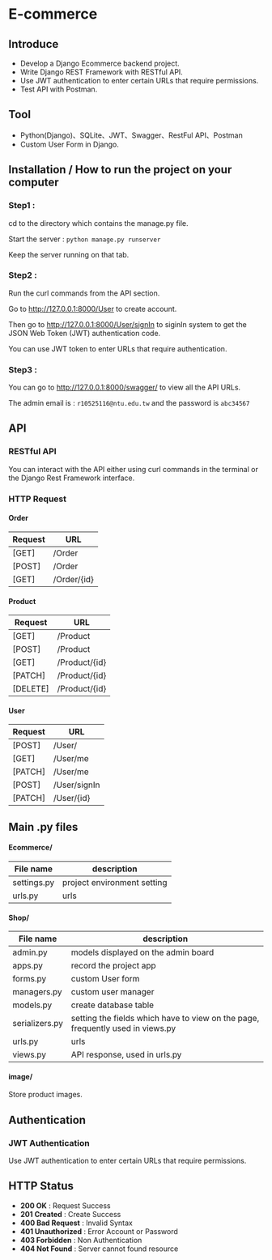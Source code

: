 # E-commerce

## Introduce
- Develop a Django Ecommerce backend project.
- Write Django REST Framework with RESTful API.
- Use JWT authentication to enter certain URLs that require permissions.
- Test API with Postman.

## Tool
- Python(Django)、SQLite、JWT、Swagger、RestFul API、Postman
- Custom User Form in Django.

## Installation / How to run the project on your computer
### Step1 : 
cd to the directory which contains the manage.py file.

Start the server : ```python manage.py runserver```

Keep the server running on that tab.

### Step2 : 
Run the curl commands from the API section. 

Go to http://127.0.0.1:8000/User  to create account.

Then go to http://127.0.0.1:8000/User/signIn to siginIn system to get the JSON Web Token (JWT) authentication code.

You can use JWT token to enter URLs that require authentication.

### Step3 : 

You can go to http://127.0.0.1:8000/swagger/ to view all the API URLs.

The admin email is : ```r10525116@ntu.edu.tw``` and the password is ```abc34567```

## API
### RESTful API
You can interact with the API either using curl commands in the terminal or the Django Rest Framework interface.

### HTTP Request
#### Order

|Request|URL|
|---|---|
|[GET]|/Order|
|[POST]|/Order|
|[GET]|/Order/{id}|

#### Product

|Request|URL|
|---|---|
|[GET]|/Product|
|[POST]|/Product|
|[GET]|/Product/{id}|
|[PATCH]|/Product/{id}|
|[DELETE]|/Product/{id}|

#### User
|Request|URL|
|---|---|
|[POST]|/User/|
|[GET]|/User/me|
|[PATCH]|/User/me|
|[POST]|/User/signIn|
|[PATCH]|/User/{id}|

## Main .py files
#### Ecommerce/

|File name|description|
|---|---|
|settings.py|project environment setting|
|urls.py|urls|

#### Shop/

|File name|description|
|---|---|
|admin.py|models displayed on the admin board|
|apps.py|record the project app|
|forms.py|custom User form|
|managers.py|custom user manager|
|models.py|create database table|
|serializers.py|setting the fields which have to view on the page, frequently used in views.py|
|urls.py|urls|
|views.py|API response, used in urls.py|

#### image/
Store product images.

## Authentication
### JWT Authentication
Use JWT authentication to enter certain URLs that require permissions.

## HTTP Status
- **200 OK** : Request Success
- **201 Created** : Create Success
- **400 Bad Request** : Invalid Syntax
- **401 Unauthorized** : Error Account or Password
- **403 Forbidden** : Non Authentication
- **404 Not Found** : Server cannot found resource
